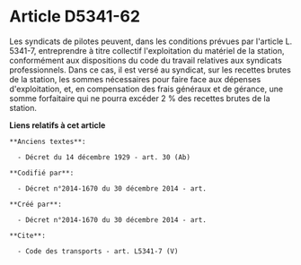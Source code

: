 # Article D5341-62

Les syndicats de pilotes peuvent, dans les conditions prévues par l'article L. 5341-7, entreprendre à titre collectif
l'exploitation du matériel de la station, conformément aux dispositions du code du travail relatives aux syndicats
professionnels. Dans ce cas, il est versé au syndicat, sur les recettes brutes de la station, les sommes nécessaires pour
faire face aux dépenses d'exploitation, et, en compensation des frais généraux et de gérance, une somme forfaitaire qui ne
pourra excéder 2 % des recettes brutes de la station.

**Liens relatifs à cet article**

	**Anciens textes**:

	  - Décret du 14 décembre 1929 - art. 30 (Ab)

	**Codifié par**:

	  - Décret n°2014-1670 du 30 décembre 2014 - art.

	**Créé par**:

	  - Décret n°2014-1670 du 30 décembre 2014 - art.

	**Cite**:

	  - Code des transports - art. L5341-7 (V)
